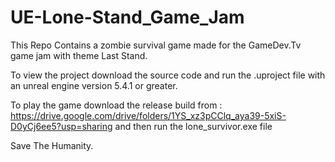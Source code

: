 # UE-Lone-Stand_Game_Jam

This Repo Contains a zombie survival game made for the GameDev.Tv game jam with theme Last Stand.

To view the project download the source code and run the .uproject file with an unreal engine version 5.4.1 or greater.

To play the game download the release build from : https://drive.google.com/drive/folders/1YS_xz3pCClq_aya39-5xiS-D0yCj6ee5?usp=sharing
and then run the lone_survivor.exe file

Save The Humanity.
